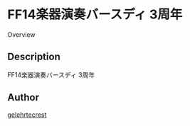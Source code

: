 FF14楽器演奏バースディ 3周年
====

Overview

## Description
FF14楽器演奏バースディ 3周年

## Author

[gelehrtecrest](https://github.com/gelehrtecrest)
